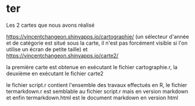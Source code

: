 # ter

Les 2 cartes que nous avons réalisé 

https://vincentchangeon.shinyapps.io/cartographie/ (un sélecteur d'année et de catégorie est situé sous la carte, il n'est pas forcément visible si l'on utilise un écran de petite taille) et 
https://vincentchangeon.shinyapps.io/carte2/

la première carte est obtenue en exécutant le fichier cartographie.r, la deuxième en exécutant le fichier carte2

le fichier script.r contient l'ensemble des travaux effectués en R, le fichier termarkdown.r est semblable au fichier script.r mais en version markdown et enfin termarkdown.html est le document markdown en version html
